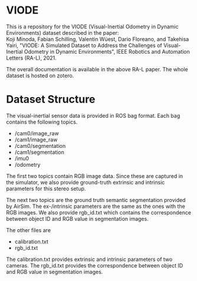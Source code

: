 # VIODE
This is a repository for the VIODE (Visual-Inertial Odometry in Dynamic Environments) dataset described in the paper:  
Koji Minoda, Fabian Schilling, Valentin Wüest, Dario Floreano, and Takehisa Yairi, "VIODE: A Simulated Dataset to Address the Challenges of Visual-Inertial Odometry in Dynamic Environments", IEEE Robotics and Automation Letters (RA-L), 2021.

The overall documentation is available in the above RA-L paper. 
The whole dataset is hosted on zotero. 

# Dataset Structure
The visual-inertial sensor data is provided in ROS bag format. Each bag contains the following topics.
- /cam0/image_raw
- /cam1/image_raw
- /cam0/segmentation
- /cam1/segmentation
- /imu0
- /odometry

The first two topics contain RGB image data. Since these are captured in the simulator, we also provide ground-truth extrinsic and intrinsic parameters for this stereo setup.

The next two topics are the ground truth semantic segmentation provided by AirSim. 
The ex-/intrinsic parameters are the same as the ones with the RGB images. 
We also provide rgb_id.txt which contains the correspondence between object ID and RGB value in segmentation images.

The other files are
- calibration.txt
- rgb_id.txt

The calibration.txt provides extrinsic and intrinsic parameters of two cameras.
The rgb_id.txt provides the correspondence between object ID and RGB value in segmentation images.

